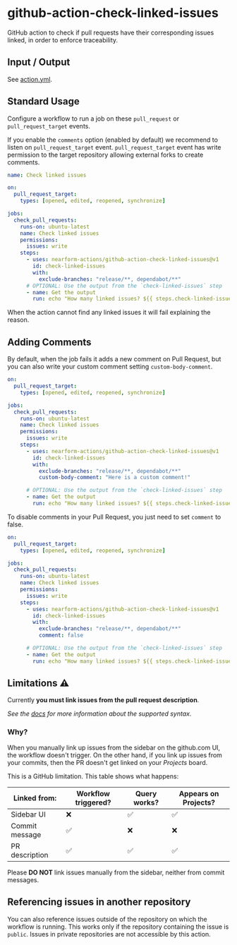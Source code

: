 # github-action-check-linked-issues

GitHub action to check if pull requests have their corresponding issues linked, in order to enforce traceability.

## Input / Output

See [action.yml](action.yml).

## Standard Usage

Configure a workflow to run a job on these `pull_request` or  `pull_request_target` events.

If you enable the `comments` option (enabled by default) we recommend to listen on `pull_request_target` event.
`pull_request_target` event has write permission to the target repository allowing external forks to create comments.

```yaml
name: Check linked issues

on:
  pull_request_target:
    types: [opened, edited, reopened, synchronize]

jobs:
  check_pull_requests:
    runs-on: ubuntu-latest
    name: Check linked issues
    permissions:
      issues: write
    steps:
      - uses: nearform-actions/github-action-check-linked-issues@v1
        id: check-linked-issues
        with:
          exclude-branches: "release/**, dependabot/**"
      # OPTIONAL: Use the output from the `check-linked-issues` step
      - name: Get the output
        run: echo "How many linked issues? ${{ steps.check-linked-issues.outputs.linked_issues_count }}"
```
When the action cannot find any linked issues it will fail explaining the reason.

## Adding Comments
By default, when the job fails it adds a new comment on Pull Request, but you can also write your custom comment setting 
`custom-body-comment`.

```yaml
on:
  pull_request_target:
    types: [opened, edited, reopened, synchronize]

jobs:
  check_pull_requests:
    runs-on: ubuntu-latest
    name: Check linked issues
    permissions:
      issues: write
    steps:
      - uses: nearform-actions/github-action-check-linked-issues@v1
        id: check-linked-issues
        with:
          exclude-branches: "release/**, dependabot/**"
          custom-body-comment: "Here is a custom comment!"

      # OPTIONAL: Use the output from the `check-linked-issues` step
      - name: Get the output
        run: echo "How many linked issues? ${{ steps.check-linked-issues.outputs.linked_issues_count }}"
```

To disable comments in your Pull Request, you just need to set `comment` to false.

```yaml
on:
  pull_request_target:
    types: [opened, edited, reopened, synchronize]

jobs:
  check_pull_requests:
    runs-on: ubuntu-latest
    name: Check linked issues
    permissions:
      issues: write
    steps:
      - uses: nearform-actions/github-action-check-linked-issues@v1
        id: check-linked-issues
        with:
          exclude-branches: "release/**, dependabot/**"
          comment: false

      # OPTIONAL: Use the output from the `check-linked-issues` step
      - name: Get the output
        run: echo "How many linked issues? ${{ steps.check-linked-issues.outputs.linked_issues_count }}"
```



## Limitations ⚠️

Currently **you must link issues from the pull request description**.

_See the [docs](https://docs.github.com/en/issues/tracking-your-work-with-issues/linking-a-pull-request-to-an-issue#linking-a-pull-request-to-an-issue-using-a-keyword) for more information about the supported syntax._

### Why?

When you manually link up issues from the sidebar on the github.com UI, the workflow doesn't trigger. On the other hand, if you link up issues from your commits, then the PR doesn't get linked on your _Projects_ board.

This is a GitHub limitation. This table shows what happens:

| Linked from:    | Workflow triggered? | Query works? | Appears on Projects? |
| --------------- | ------------------- | ------------ | -------------------- |
| Sidebar UI      | ❌ | ✅ | ✅ |
| Commit message  | ✅ | ❌ | ❌ |
| PR description  | ✅ | ✅ | ✅ |


Please **DO NOT** link issues manually from the sidebar, neither from commit messages.

## Referencing issues in another repository

You can also reference issues outside of the repository on which the workflow is running. This works only if the repository containing the issue is `public`. Issues in private repositories are not accessible by this action.
